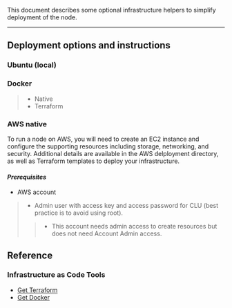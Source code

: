 This document describes some optional infrastructure helpers to simplify deployment of the node. 

---


## Deployment options and instructions

### Ubuntu (local)

### Docker 
> - Native
> - Terraform

### AWS native
To run a node on AWS, you will need to create an EC2 instance and configure the supporting resources including storage, networking, and security. Additional details are available in the AWS delployment directory, as well as Terraform templates to deploy your infrastructure.

#### *Prerequisites*
- AWS account
> - Admin user with access key and access password for CLU (best practice is to avoid using root).
>> - This account needs admin access to create resources but does not need Account Admin access.

## Reference

### Infrastructure as Code Tools
- [Get Terraform](https://github.com/hashicorp/terraform)
- [Get Docker](https://www.docker.com/)